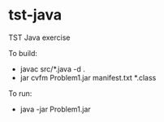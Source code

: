 # tst-java
TST Java exercise

To build:
  - javac src/*.java -d .
  - jar cvfm Problem1.jar manifest.txt *.class

To run:
  - java -jar Problem1.jar
